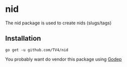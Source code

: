 # nid

The nid package is used to create nids (slugs/tags)

## Installation

    go get -u github.com/TV4/nid

You probably want do vendor this package using [Godep](https://github.com/tools/godep)
